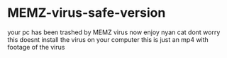 # MEMZ-virus-safe-version
your pc has been trashed by MEMZ virus now enjoy nyan cat
dont worry this doesnt install the virus on your computer this is just an mp4 with footage of the virus
